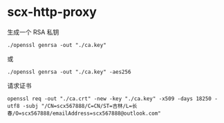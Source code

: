 # scx-http-proxy

生成一个 RSA 私钥

```
./openssl genrsa -out "./ca.key"
```

或

```
./openssl genrsa -out "./ca.key" -aes256
```

请求证书

```
openssl req -out "./ca.crt" -new -key "./ca.key" -x509 -days 18250 -utf8 -subj "/CN=scx567888/C=CN/ST=吉林/L=长春/O=scx567888/emailAddress=scx567888@outlook.com"
```